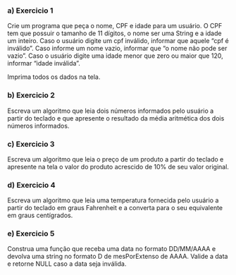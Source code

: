 

### a) Exercicio 1
Crie um programa que peça o nome, CPF e idade para um usuário. O CPF tem que possuir o tamanho de 11 dígitos, o nome ser uma String e a idade um 
inteiro. 
Caso o usuário digite um cpf inválido, informar que aquele “cpf é inválido”.
Caso informe um nome vazio, informar que “o nome não pode ser vazio”.
Caso o usuário digite uma idade menor que zero ou maior que 120, informar “idade 
inválida”.

Imprima todos os dados na tela.

### b) Exercicio 2
Escreva um algoritmo que leia dois números informados pelo usuário a partir do teclado e que apresente o resultado da média aritmética dos dois números informados.

### c) Exercicio 3
Escreva um algoritmo que leia o preço de um produto a partir do teclado e apresente na tela o valor do produto acrescido de 10% de seu valor original.

### d) Exercicio 4 
Escreva um algoritmo que leia uma temperatura fornecida pelo usuário a partir do teclado em graus Fahrenheit e a converta para o seu equivalente em graus centígrados.

### e) Exercicio 5
Construa uma função que receba uma data no formato DD/MM/AAAA e devolva uma string no formato D de mesPorExtenso de AAAA. Valide a data e retorne NULL caso a data seja inválida.

